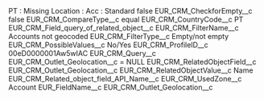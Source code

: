 <?xml version="1.0" encoding="UTF-8"?>
<CustomMetadata xmlns="http://soap.sforce.com/2006/04/metadata" xmlns:xsi="http://www.w3.org/2001/XMLSchema-instance" xmlns:xsd="http://www.w3.org/2001/XMLSchema">
    <label>PT : Missing Location : Acc : Standard</label>
    <protected>false</protected>
    <values>
        <field>EUR_CRM_CheckforEmpty__c</field>
        <value xsi:type="xsd:boolean">false</value>
    </values>
    <values>
        <field>EUR_CRM_CompareType__c</field>
        <value xsi:type="xsd:string">equal</value>
    </values>
    <values>
        <field>EUR_CRM_CountryCode__c</field>
        <value xsi:type="xsd:string">PT</value>
    </values>
    <values>
        <field>EUR_CRM_Field_query_of_related_object__c</field>
        <value xsi:nil="true"/>
    </values>
    <values>
        <field>EUR_CRM_FilterName__c</field>
        <value xsi:type="xsd:string">Accounts not geocoded</value>
    </values>
    <values>
        <field>EUR_CRM_FilterType__c</field>
        <value xsi:type="xsd:string">Empty/not empty</value>
    </values>
    <values>
        <field>EUR_CRM_PossibleValues__c</field>
        <value xsi:type="xsd:string">No/Yes</value>
    </values>
    <values>
        <field>EUR_CRM_ProfileID__c</field>
        <value xsi:type="xsd:string">00eD0000001Aw5wIAC</value>
    </values>
    <values>
        <field>EUR_CRM_Query__c</field>
        <value xsi:type="xsd:string">EUR_CRM_Outlet_Geolocation__c = NULL</value>
    </values>
    <values>
        <field>EUR_CRM_RelatedObjectField__c</field>
        <value xsi:type="xsd:string">EUR_CRM_Outlet_Geolocation__c</value>
    </values>
    <values>
        <field>EUR_CRM_RelatedObjectValue__c</field>
        <value xsi:type="xsd:string">Name</value>
    </values>
    <values>
        <field>EUR_CRM_Related_object_field_API_Name__c</field>
        <value xsi:nil="true"/>
    </values>
    <values>
        <field>EUR_CRM_UsedZone__c</field>
        <value xsi:type="xsd:string">Account</value>
    </values>
    <values>
        <field>EUR_FieldName__c</field>
        <value xsi:type="xsd:string">EUR_CRM_Outlet_Geolocation__c</value>
    </values>
</CustomMetadata>
